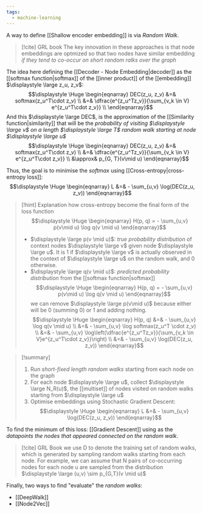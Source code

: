 ```yaml
---
tags:
  - machine-learning
---
```

A way to define [[Shallow encoder embedding]] is via *Random Walk*. 

>[!cite] GRL book
> The key innovation in these approaches is that node embeddings are optmized so that two nodes have similar embedding *if they tend to co-occur on short random ralks over the graph*

The idea here defining the [[Decoder - Node Embedding|decoder]] as the [[softmax function|softmax]] of the [[inner product]] of the [[embedding]] $\displaystyle \large z_u, z_v$:
$$\displaystyle \Huge \begin{eqnarray} 
DEC(z_u, z_v) &=& softmax(z_u^T\cdot z_v) \\
&=& \dfrac{e^{z_u^Tz_v}}{\sum_{v_k \in V} e^{z_u^T\cdot z_v}} \\
\end{eqnarray}$$
And this $\displaystyle \large DEC$, is the approximation of the [[Similarity function|similarity]] that will be the *probability of visiting $\displaystyle \large v$ on a length $\displaystyle \large T$ random walk starting at node $\displaystyle \large u$*
$$\displaystyle \Huge \begin{eqnarray} 
DEC(z_u, z_v) &=& softmax(z_u^T\cdot z_v) \\
&=& \dfrac{e^{z_u^Tz_v}}{\sum_{v_k \in V} e^{z_u^T\cdot z_v}} \\
&\approx& p_{G, T}(v\mid u)
\end{eqnarray}$$

Thus, the goal is to minimise the *softmax* using [[Cross-entropy|cross-entropy loss]]:
$$\displaystyle \Huge \begin{eqnarray} 
L &=& - \sum_{u,v} \log(DEC(z_u, z_v))
\end{eqnarray}$$

>[!hint] Explanation how cross-entropy become the final form of the loss function
>$$\displaystyle \Huge \begin{eqnarray} 
>H(p, q) = - \sum_{u,v} p(v\mid u) \log q(v \mid u)
>\end{eqnarray}$$
>- $\displaystyle \large p(v \mid u)$: *true probability distribution* of context nodes $\displaystyle \large v$ given node $\displaystyle \large u$. It is 1 if $\displaystyle \large v$ is actually observed in the context of $\displaystyle \large u$ on the random walk, and 0 otherwise.
>- $\displaystyle \large q(v \mid u)$: *predicted probability distribution* from the [[softmax function|softmax]]
>$$\displaystyle \Huge \begin{eqnarray} 
>H(p, q) = - \sum_{u,v} p(v\mid u) \log q(v \mid u)
>\end{eqnarray}$$
>we can remove $\displaystyle \large p(v\mid u)$ because either will be 0 (summing 0) or 1 and adding nothing.
>$$\displaystyle \Huge \begin{eqnarray} 
>H(p, q) &=& - \sum_{u,v} \log q(v \mid u) \\
>&=& - \sum_{u,v} \log softmax(z_u^T \cdot z_v) \\
>&=& - \sum_{u,v} \log\left(\dfrac{e^{z_u^Tz_v}}{\sum_{v_k \in V}e^{z_u^T\cdot z_v}}\right) \\
>&=& - \sum_{u,v} \log(DEC(z_u, z_v))
>\end{eqnarray}$$

>[!summary]
>1. Run *short-fixed length random walks* starting from each node on the graph
>2. For each node $\displaystyle \large u$, collect $\displaystyle \large N_R(u)$, the [[multiset]] of nodes visited on random walks starting from $\displaystyle \large u$
>3. Optimise embeddings using Stochastic Gradient Descent:
>$$\displaystyle \Huge \begin{eqnarray} 
>L &=& - \sum_{u,v} \log(DEC(z_u, z_v))
>\end{eqnarray}$$

To find the minimum of this loss: [[Gradient Descent]] using as the *datapoints the nodes that appeared connected on the random walk*. 

>[!cite] GRL Book
>we use D to denote the training set of random walks, which is generated by sampling random walks starting from each node. For example, we can assume that N pairs of co-occurring nodes for each node u are sampled from the distribution $\displaystyle \large (u,v) \sim p_{G,T}(v \mid u)$

Finally, two ways to find "evaluate" the *random walks*:
- [[DeepWalk]]
- [[Node2Vec]]